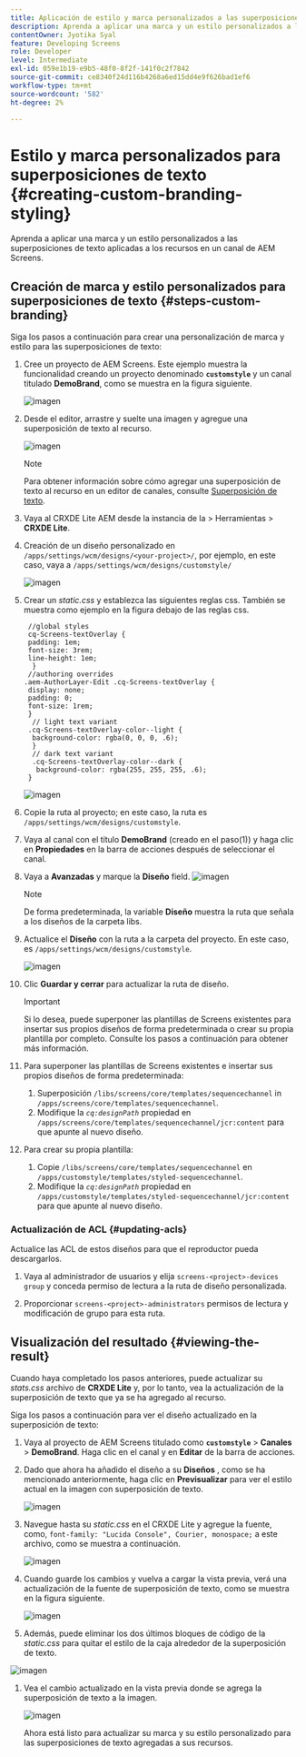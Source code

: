 ```yaml
---
title: Aplicación de estilo y marca personalizados a las superposiciones de texto
description: Aprenda a aplicar una marca y un estilo personalizados a las superposiciones de texto aplicadas a los recursos de un canal de AEM Screens.
contentOwner: Jyotika Syal
feature: Developing Screens
role: Developer
level: Intermediate
exl-id: 059e1b19-e9b5-48f0-8f2f-141f0c2f7842
source-git-commit: ce8340f24d116b4268a6ed15dd4e9f626bad1ef6
workflow-type: tm+mt
source-wordcount: '582'
ht-degree: 2%

---
```


# Estilo y marca personalizados para superposiciones de texto {#creating-custom-branding-styling}

Aprenda a aplicar una marca y un estilo personalizados a las superposiciones de texto aplicadas a los recursos en un canal de AEM Screens.

## Creación de marca y estilo personalizados para superposiciones de texto {#steps-custom-branding}

Siga los pasos a continuación para crear una personalización de marca y estilo para las superposiciones de texto:

1. Cree un proyecto de AEM Screens. Este ejemplo muestra la funcionalidad creando un proyecto denominado **`customstyle`** y un canal titulado **DemoBrand**, como se muestra en la figura siguiente.

   ![imagen](/help/user-guide/assets/custom-brand/custom-brand1.png)

1. Desde el editor, arrastre y suelte una imagen y agregue una superposición de texto al recurso.

   ![imagen](/help/user-guide/assets/custom-brand/custom-brand2.png)

   >[!NOTE]
   >Para obtener información sobre cómo agregar una superposición de texto al recurso en un editor de canales, consulte [Superposición de texto](/help/user-guide/text-overlay.md).

1. Vaya al CRXDE Lite AEM desde la instancia de la > Herramientas > **CRXDE Lite**.

1. Creación de un diseño personalizado en `/apps/settings/wcm/designs/<your-project>/`, por ejemplo, en este caso, vaya a `/apps/settings/wcm/designs/customstyle/`

   ![imagen](/help/user-guide/assets/custom-brand/custom-brand3.png)

1. Crear un *static.css* y establezca las siguientes reglas css. También se muestra como ejemplo en la figura debajo de las reglas css.

   ```shell
    //global styles
    cq-Screens-textOverlay {
    padding: 1em;
    font-size: 3rem;
    line-height: 1em;
     }
    //authoring overrides
   .aem-AuthorLayer-Edit .cq-Screens-textOverlay {
    display: none;
    padding: 0;
    font-size: 1rem;
    }
     // light text variant
    .cq-Screens-textOverlay-color--light {
     background-color: rgba(0, 0, 0, .6);
     }
     // dark text variant
     .cq-Screens-textOverlay-color--dark {
      background-color: rgba(255, 255, 255, .6);
    }
   ```

   ![imagen](/help/user-guide/assets/custom-brand/custom-brand4.png)

1. Copie la ruta al proyecto; en este caso, la ruta es `/apps/settings/wcm/designs/customstyle`.

1. Vaya al canal con el título **DemoBrand** (creado en el paso(1)) y haga clic en **Propiedades** en la barra de acciones después de seleccionar el canal.

1. Vaya a **Avanzadas** y marque la **Diseño** field.
   ![imagen](/help/user-guide/assets/custom-brand/custom-brand5.png)

   >[!NOTE]
   >De forma predeterminada, la variable **Diseño** muestra la ruta que señala a los diseños de la carpeta libs.

1. Actualice el **Diseño** con la ruta a la carpeta del proyecto. En este caso, es `/apps/settings/wcm/designs/customstyle`.

   ![imagen](/help/user-guide/assets/custom-brand/custom-brand6.png)

1. Clic **Guardar y cerrar** para actualizar la ruta de diseño.

   >[!IMPORTANT]
   >Si lo desea, puede superponer las plantillas de Screens existentes para insertar sus propios diseños de forma predeterminada o crear su propia plantilla por completo. Consulte los pasos a continuación para obtener más información.

1. Para superponer las plantillas de Screens existentes e insertar sus propios diseños de forma predeterminada:

   1. Superposición `/libs/screens/core/templates/sequencechannel` in `/apps/screens/core/templates/sequencechannel`.
   1. Modifique la *`cq:designPath`* propiedad en `/apps/screens/core/templates/sequencechannel/jcr:content` para que apunte al nuevo diseño.

1. Para crear su propia plantilla:
   1. Copie `/libs/screens/core/templates/sequencechannel` en `/apps/customstyle/templates/styled-sequencechannel`.
   1. Modifique la *`cq:designPath`* propiedad en `/apps/customstyle/templates/styled-sequencechannel/jcr:content` para que apunte al nuevo diseño.


### Actualización de ACL {#updating-acls}

Actualice las ACL de estos diseños para que el reproductor pueda descargarlos.

1. Vaya al administrador de usuarios y elija `screens-<project>-devices group` y conceda permiso de lectura a la ruta de diseño personalizada.

1. Proporcionar `screens-<project>-administrators` permisos de lectura y modificación de grupo para esta ruta.

## Visualización del resultado {#viewing-the-result}

Cuando haya completado los pasos anteriores, puede actualizar su *stats.css* archivo de **CRXDE Lite** y, por lo tanto, vea la actualización de la superposición de texto que ya se ha agregado al recurso.

Siga los pasos a continuación para ver el diseño actualizado en la superposición de texto:

1. Vaya al proyecto de AEM Screens titulado como **`customstyle`** > **Canales** > **DemoBrand**. Haga clic en el canal y en **Editar** de la barra de acciones.

1. Dado que ahora ha añadido el diseño a su **Diseños** , como se ha mencionado anteriormente, haga clic en **Previsualizar** para ver el estilo actual en la imagen con superposición de texto.

   ![imagen](/help/user-guide/assets/custom-brand/custom-brand7.png)

1. Navegue hasta su *static.css* en el CRXDE Lite y agregue la fuente, como, `font-family: "Lucida Console", Courier, monospace;` a este archivo, como se muestra a continuación.

   ![imagen](/help/user-guide/assets/custom-brand/custom-brand8.png)

1. Cuando guarde los cambios y vuelva a cargar la vista previa, verá una actualización de la fuente de superposición de texto, como se muestra en la figura siguiente.

   ![imagen](/help/user-guide/assets/custom-brand/custom-brand9.png)

1. Además, puede eliminar los dos últimos bloques de código de la *static.css* para quitar el estilo de la caja alrededor de la superposición de texto.

![imagen](/help/user-guide/assets/custom-brand/custom-brand10.png)

1. Vea el cambio actualizado en la vista previa donde se agrega la superposición de texto a la imagen.

   ![imagen](/help/user-guide/assets/custom-brand/custom-brand11.png)

   Ahora está listo para actualizar su marca y su estilo personalizado para las superposiciones de texto agregadas a sus recursos.
